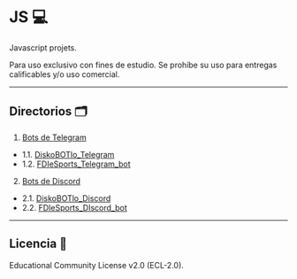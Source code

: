 # JS 💻
Javascript projets. 

Para uso exclusivo con fines de estudio. Se prohíbe su uso para entregas calificables y/o uso comercial.
***
## Directorios 🗂
1. [Bots de Telegram](#)
* 1.1. [DiskoBOTlo_Telegram](https://github.com/FerMdez/Javascript/tree/main/DiskoBOTlo)
* 1.2. [FDIeSports_Telegram_bot](https://github.com/FerMdez/Javascript/tree/main/FDIeSports_bot)
2. [Bots de Discord](#)
* 2.1. [DiskoBOTlo_Discord]()
* 2.2. [FDIeSports_DIscord_bot]()
***
## Licencia 📄
Educational Community License v2.0 (ECL-2.0).
